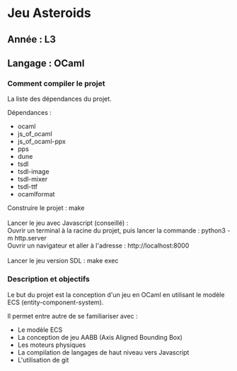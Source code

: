 <h1> Jeu Asteroids </h1>

<h2> Année : L3 </h2>
<h2> Langage : OCaml </h2>

<h3> Comment compiler le projet </h3>

<p>
La liste des dépendances du projet.

Dépendances :
  - ocaml
  - js_of_ocaml
  - js_of_ocaml-ppx
  - pps
  - dune
  - tsdl
  - tsdl-image
  - tsdl-mixer
  - tsdl-ttf
  - ocamlformat
</p>

<p>
Construire le projet : make
<br>
<br>  
Lancer le jeu avec Javascript (conseillé) :
<br>
Ouvrir un terminal à la racine du projet, puis lancer la commande : python3 -m http.server
<br>
Ouvrir un navigateur et aller à l'adresse : http://localhost:8000
<br>
<br>
Lancer le jeu version SDL : make exec
</p>

<h3> Description et objectifs </h3>

<p> 
Le but du projet est la conception d'un jeu en OCaml en utilisant le modèle ECS (entity-component-system).

Il permet entre autre de se familiariser avec :
  - Le modèle ECS
  - La conception de jeu AABB (Axis Aligned Bounding Box)
  - Les moteurs physiques
  - La compilation de langages de haut niveau vers Javascript
  - L'utilisation de git
</p>
